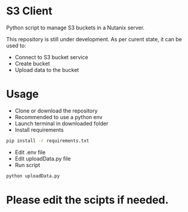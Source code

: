 # S3 Client
Python script to manage S3 buckets in a Nutanix server.

This repository is still under development. As per curent state, it can be used to:

- Connect to S3 bucket service
- Create bucket
- Upload data to the bucket

# Usage

- Clone or download the repository
- Recommended to use a python env
- Launch terminal in downloaded folder
- Install requirements

```bash
pip install -r requirements.txt
```

- Edit .env file
- Edit uploadData.py file
- Run script

```bash
python uploadData.py
```

# Please edit the scipts if needed.